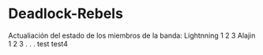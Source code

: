 # Deadlock-Rebels
Actualiación del estado de los miembros de la banda:
Lightnning
1
2
3
Alajin
1
2
3
.
.
.
test
test4
